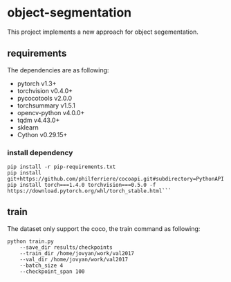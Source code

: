 # object-segmentation
This project implements a new approach for object segementation.
## requirements
The dependencies are as following:
* pytorch v1.3+
* torchvision v0.4.0+
* pycocotools v2.0.0
* torchsummary v1.5.1
* opencv-python v4.0.0+
* tqdm v4.43.0+
* sklearn
* Cython v0.29.15+
### install dependency
```shell script
pip install -r pip-requirements.txt
pip install git+https://github.com/philferriere/cocoapi.git#subdirectory=PythonAPI
pip install torch===1.4.0 torchvision===0.5.0 -f https://download.pytorch.org/whl/torch_stable.html```
```
## train
The dataset only support the coco, the train command as following:
```shell script
python train.py 
    --save_dir results/checkpoints  
    --train_dir /home/jovyan/work/val2017  
    --val_dir /home/jovyan/work/val2017 
    --batch_size 4  
    --checkpoint_span 100
```
